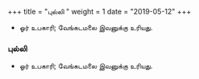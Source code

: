 ﻿+++
title = "புல்லி  "
weight = 1
date = "2019-05-12"
+++


-  ஓர் உபகாரி; வேங்கடமலை இவனுக்கு உரியது. 
  
### புல்லி  
-  ஓர் உபகாரி; வேங்கடமலை இவனுக்கு உரியது. 
